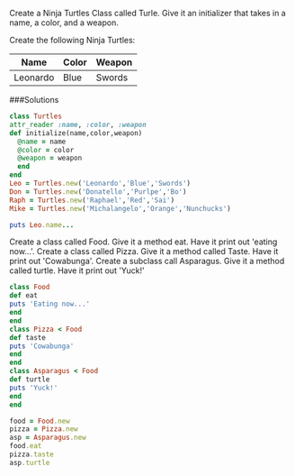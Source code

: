 Create a Ninja Turtles Class called Turle. Give it an initializer that takes in a name, a color, and a weapon.

Create the following Ninja Turtles:

|Name|Color|Weapon|
|----|-----|------|
|Leonardo|Blue|Swords|
###Solutions
```ruby
class Turtles
attr_reader :name, :color, :weapon
def initialize(name,color,weapon)
  @name = name
  @color = color
  @weapon = weapon
  end
end
Leo = Turtles.new('Leonardo','Blue','Swords')
Don = Turtles.new('Donatello','Purlpe','Bo')
Raph = Turtles.new('Raphael','Red','Sai')
Mike = Turtles.new('Michalangelo','Orange','Nunchucks')

puts Leo.name...
```

Create a class called Food. Give it a method eat. Have it print out 'eating now...'. Create a class called Pizza. Give it a method called Taste. Have it print out 'Cowabunga'. Create a subclass call Asparagus. Give it a method called turtle. Have it print out 'Yuck!'

```ruby
class Food
def eat
puts 'Eating now...'
end
end
class Pizza < Food
def taste
puts 'Cowabunga'
end
end
class Asparagus < Food
def turtle
puts 'Yuck!'
end
end

food = Food.new
pizza = Pizza.new
asp = Asparagus.new
food.eat
pizza.taste
asp.turtle
```
